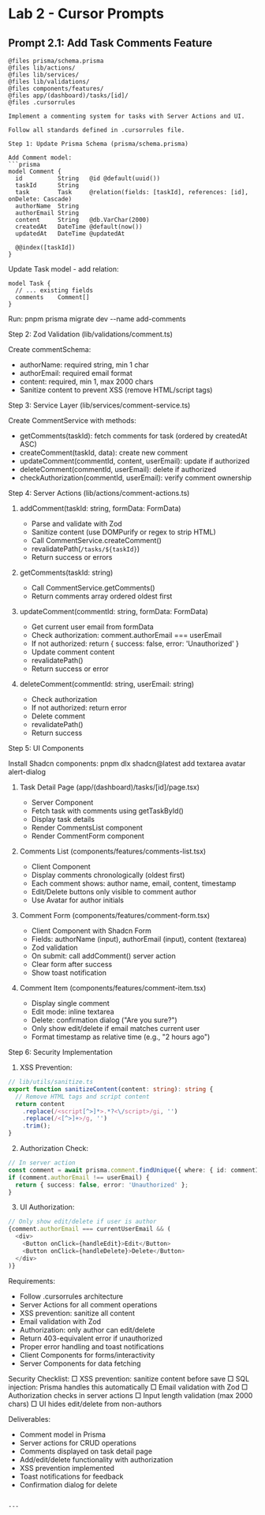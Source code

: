 # Lab 2 - Cursor Prompts

## Prompt 2.1: Add Task Comments Feature

```
@files prisma/schema.prisma
@files lib/actions/
@files lib/services/
@files lib/validations/
@files components/features/
@files app/(dashboard)/tasks/[id]/
@files .cursorrules

Implement a commenting system for tasks with Server Actions and UI.

Follow all standards defined in .cursorrules file.

Step 1: Update Prisma Schema (prisma/schema.prisma)

Add Comment model:
```prisma
model Comment {
  id          String   @id @default(uuid())
  taskId      String
  task        Task     @relation(fields: [taskId], references: [id], onDelete: Cascade)
  authorName  String
  authorEmail String
  content     String   @db.VarChar(2000)
  createdAt   DateTime @default(now())
  updatedAt   DateTime @updatedAt

  @@index([taskId])
}
```

Update Task model - add relation:
```prisma
model Task {
  // ... existing fields
  comments    Comment[]
}
```

Run: pnpm prisma migrate dev --name add-comments

Step 2: Zod Validation (lib/validations/comment.ts)

Create commentSchema:
- authorName: required string, min 1 char
- authorEmail: required email format
- content: required, min 1, max 2000 chars
- Sanitize content to prevent XSS (remove HTML/script tags)

Step 3: Service Layer (lib/services/comment-service.ts)

Create CommentService with methods:
- getComments(taskId): fetch comments for task (ordered by createdAt ASC)
- createComment(taskId, data): create new comment
- updateComment(commentId, content, userEmail): update if authorized
- deleteComment(commentId, userEmail): delete if authorized
- checkAuthorization(commentId, userEmail): verify comment ownership

Step 4: Server Actions (lib/actions/comment-actions.ts)

1. addComment(taskId: string, formData: FormData)
   - Parse and validate with Zod
   - Sanitize content (use DOMPurify or regex to strip HTML)
   - Call CommentService.createComment()
   - revalidatePath(`/tasks/${taskId}`)
   - Return success or errors

2. getComments(taskId: string)
   - Call CommentService.getComments()
   - Return comments array ordered oldest first

3. updateComment(commentId: string, formData: FormData)
   - Get current user email from formData
   - Check authorization: comment.authorEmail === userEmail
   - If not authorized: return { success: false, error: 'Unauthorized' }
   - Update comment content
   - revalidatePath()
   - Return success or error

4. deleteComment(commentId: string, userEmail: string)
   - Check authorization
   - If not authorized: return error
   - Delete comment
   - revalidatePath()
   - Return success

Step 5: UI Components

Install Shadcn components:
pnpm dlx shadcn@latest add textarea avatar alert-dialog

1. Task Detail Page (app/(dashboard)/tasks/[id]/page.tsx)
   - Server Component
   - Fetch task with comments using getTaskById()
   - Display task details
   - Render CommentsList component
   - Render CommentForm component

2. Comments List (components/features/comments-list.tsx)
   - Client Component
   - Display comments chronologically (oldest first)
   - Each comment shows: author name, email, content, timestamp
   - Edit/Delete buttons only visible to comment author
   - Use Avatar for author initials

3. Comment Form (components/features/comment-form.tsx)
   - Client Component with Shadcn Form
   - Fields: authorName (input), authorEmail (input), content (textarea)
   - Zod validation
   - On submit: call addComment() server action
   - Clear form after success
   - Show toast notification

4. Comment Item (components/features/comment-item.tsx)
   - Display single comment
   - Edit mode: inline textarea
   - Delete: confirmation dialog ("Are you sure?")
   - Only show edit/delete if email matches current user
   - Format timestamp as relative time (e.g., "2 hours ago")

Step 6: Security Implementation

1. XSS Prevention:
```typescript
// lib/utils/sanitize.ts
export function sanitizeContent(content: string): string {
  // Remove HTML tags and script content
  return content
    .replace(/<script[^>]*>.*?<\/script>/gi, '')
    .replace(/<[^>]+>/g, '')
    .trim();
}
```

2. Authorization Check:
```typescript
// In server action
const comment = await prisma.comment.findUnique({ where: { id: commentId } });
if (comment.authorEmail !== userEmail) {
  return { success: false, error: 'Unauthorized' };
}
```

3. UI Authorization:
```typescript
// Only show edit/delete if user is author
{comment.authorEmail === currentUserEmail && (
  <div>
    <Button onClick={handleEdit}>Edit</Button>
    <Button onClick={handleDelete}>Delete</Button>
  </div>
)}
```

Requirements:
- Follow .cursorrules architecture
- Server Actions for all comment operations
- XSS prevention: sanitize all content
- Email validation with Zod
- Authorization: only author can edit/delete
- Return 403-equivalent error if unauthorized
- Proper error handling and toast notifications
- Client Components for forms/interactivity
- Server Components for data fetching

Security Checklist:
□ XSS prevention: sanitize content before save
□ SQL injection: Prisma handles this automatically
□ Email validation with Zod
□ Authorization checks in server actions
□ Input length validation (max 2000 chars)
□ UI hides edit/delete from non-authors

Deliverables:
- Comment model in Prisma
- Server actions for CRUD operations
- Comments displayed on task detail page
- Add/edit/delete functionality with authorization
- XSS prevention implemented
- Toast notifications for feedback
- Confirmation dialog for delete
```

---
